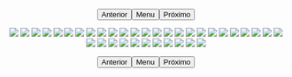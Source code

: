 <p style="text-align: center;"><button name="anterior" onclick="./chap-0209/readme.md">Anterior</button><button name="menu" onclick="./readme.md">Menu</button><button name="próximo" onclick="./chap-0211/readme.md">Próximo</button></p> <p style="text-align: center;"><img src="001.jpg"> <img src="002.jpg"> <img src="003.jpg"> <img src="004.jpg"> <img src="005.jpg"> <img src="006.jpg"> <img src="007.jpg"> <img src="008.jpg"> <img src="009.jpg"> <img src="010.jpg"> <img src="011.jpg"> <img src="012.jpg"> <img src="013.jpg"> <img src="014.jpg"> <img src="015.jpg"> <img src="016.jpg"> <img src="017.jpg"> <img src="018.jpg"> <img src="019.jpg"> <img src="020.jpg"> <img src="021.jpg"> <img src="022.jpg"> <img src="023.jpg"> <img src="024.jpg"> <img src="025.jpg"> <img src="026.jpg"> <img src="027.jpg"> <img src="028.jpg"> <img src="029.jpg"> <img src="030.jpg"> <img src="031.jpg"> <img src="032.jpg"> <img src="033.jpg"> <img src="034.jpg"> <img src="035.jpg"> <img src="readme.md"> </p> <p style="text-align: center;"><button name="anterior" onclick="./chap-0209/readme.md">Anterior</button><button name="menu" onclick="./readme.md">Menu</button><button name="próximo" onclick="./chap-0211/readme.md">Próximo</button></p>